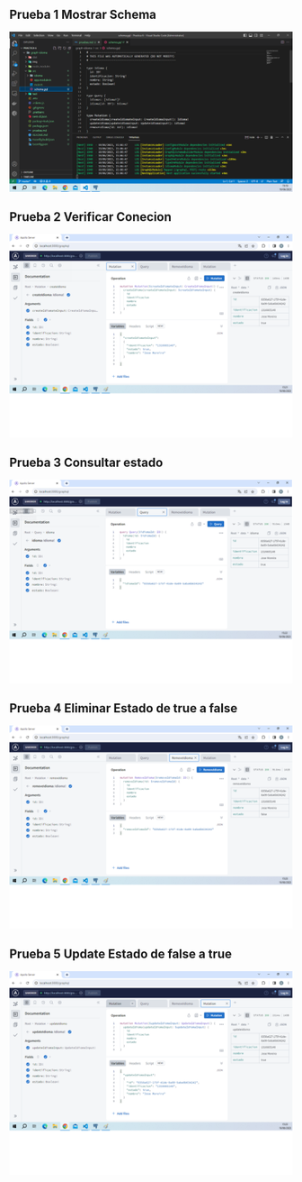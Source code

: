 ## Prueba 1 Mostrar Schema
<img src="./img/schema.png" alt="Schema">

## Prueba 2 Verificar Conecion
<img src="./img/mutation_validar.png" alt="Mutation">

## Prueba 3 Consultar estado 
<img src="./img/consulta.png" alt="Consultar Estado">

## Prueba 4 Eliminar Estado de true a false 
<img src="./img/eliminar_estado.png" alt="Eliminar Estado">

## Prueba 5 Update Estado de false a true
<img src="./img/update_estado.png" alt="Update">